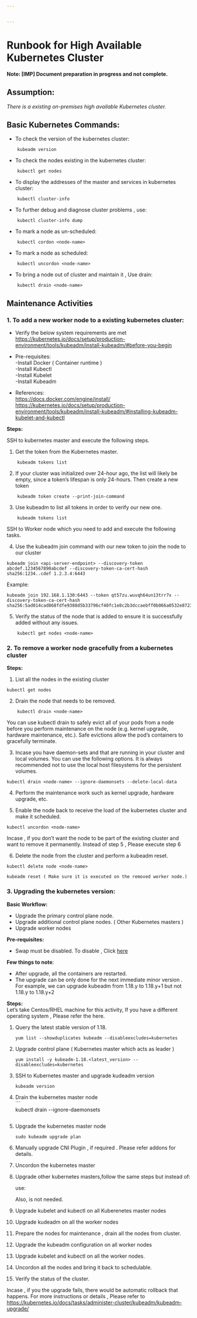 ```yaml
---


---
```


<h1 id="runbook-for-high-available-kubernetes-cluster">Runbook for High Available Kubernetes Cluster</h1>
<p><strong>Note: [IMP] Document preparation in progress and not complete.</strong></p>
<h2 id="assumption">Assumption:</h2>
<p><em>There is a existing on-premises high available Kubernetes cluster.</em></p>
<h2 id="basic-kubernetes-commands">Basic Kubernetes Commands:</h2>
<ul>
<li>To check the version of the kubernetes cluster:</li>
</ul>
<pre><code>    kubeadm version
</code></pre>
<ul>
<li>To check the nodes existing in the kubernetes cluster:</li>
</ul>
<pre><code>    kubectl get nodes
</code></pre>
<ul>
<li>To display the addresses of the master and services in kubernetes cluster:</li>
</ul>
<pre><code>    kubectl cluster-info
</code></pre>
<ul>
<li>To further debug and diagnose cluster problems , use:</li>
</ul>
<pre><code>    kubectl cluster-info dump
</code></pre>
<ul>
<li>To mark a node as un-scheduled:</li>
</ul>
<pre><code>    kubectl cordon &lt;node-name&gt;
</code></pre>
<ul>
<li>To mark a node as scheduled:</li>
</ul>
<pre><code>    kubectl uncordon &lt;node-name&gt;
</code></pre>
<ul>
<li>To bring a node out of cluster and maintain it , Use drain:</li>
</ul>
<pre><code>    kubectl drain &lt;node-name&gt;
</code></pre>
<h2 id="maintenance-activities">Maintenance Activities</h2>
<h3 id="to-add-a-new-worker-node-to-a-existing-kubernetes-cluster">1. To add a new worker node to a existing kubernetes cluster:</h3>
<ul>
<li>
<p>Verify the below system requirements are met<br>
<a href="https://kubernetes.io/docs/setup/production-environment/tools/kubeadm/install-kubeadm/#before-you-begin">https://kubernetes.io/docs/setup/production-environment/tools/kubeadm/install-kubeadm/#before-you-begin</a></p>
</li>
<li>
<p>Pre-requisites:<br>
-Install Docker ( Container runtime )<br>
-Install Kubectl<br>
-Install Kubelet<br>
-Install Kubeadm</p>
</li>
<li>
<p>References:<br>
<a href="https://docs.docker.com/engine/install/">https://docs.docker.com/engine/install/</a><br>
<a href="https://kubernetes.io/docs/setup/production-environment/tools/kubeadm/install-kubeadm/#installing-kubeadm-kubelet-and-kubectl">https://kubernetes.io/docs/setup/production-environment/tools/kubeadm/install-kubeadm/#installing-kubeadm-kubelet-and-kubectl</a></p>
</li>
</ul>
<p><strong>Steps:</strong></p>
<p>SSH to kubernetes master and execute the following steps.</p>
<ol>
<li>Get the token from the Kubernetes master.</li>
</ol>
<pre><code>    kubeadm tokens list
</code></pre>
<ol start="2">
<li>If your cluster was initialized over 24-hour ago, the list will likely be empty, since a token’s lifespan is only 24-hours. Then create a new token</li>
</ol>
<pre><code>    kubeadm token create --print-join-command
</code></pre>
<ol start="3">
<li>Use kubeadm to list all tokens in order to verify our new one.</li>
</ol>
<pre><code>    kubeadm tokens list
</code></pre>
<p>SSH to Worker node which you need to add and execute the following tasks.</p>
<ol start="4">
<li>Use the kubeadm join command with our new token to join the node to our cluster</li>
</ol>
<pre class=" language-shell"><code class="prism  language-shell">kubeadm join &lt;api-server-endpoint&gt; --discovery-token abcdef.1234567890abcdef --discovery-token-ca-cert-hash sha256:1234..cdef 1.2.3.4:6443
</code></pre>
<p>Example:</p>
<pre><code>kubeadm join 192.168.1.130:6443 --token qt57zu.wuvqh64un13trr7x --discovery-token-ca-cert-hash sha256:5ad014cad868fdfe9388d5b33796cf40fc1e8c2b3dccaebff0b066a0532e8723
</code></pre>
<ol start="5">
<li>Verify the status of the node that is added to ensure it is successfully added without any issues.</li>
</ol>
<pre><code>    kubectl get nodes &lt;node-name&gt;
</code></pre>
<h3 id="to-remove-a-worker-node-gracefully-from-a-kubernetes-cluster">2. To remove a worker node gracefully from a kubernetes cluster</h3>
<p><strong>Steps:</strong></p>
<ol>
<li>List all the nodes in the existing cluster</li>
</ol>
<pre><code>kubectl get nodes
</code></pre>
<ol start="2">
<li>Drain the node that needs to be removed.</li>
</ol>
<pre><code>    kubectl drain &lt;node-name&gt;
</code></pre>
<p>You can use kubectl drain to safely evict all of your pods from a node before you perform maintenance on the node (e.g. kernel upgrade, hardware maintenance, etc.). Safe evictions allow the pod’s containers to gracefully terminate.</p>
<ol start="3">
<li>Incase you have daemon-sets and  that are running in your cluster and local volumes. You can use the following options. It is always recommended not  to use the local host filesystems for the persistent volumes.</li>
</ol>
<pre><code>kubectl drain &lt;node-name&gt; --ignore-daemonsets --delete-local-data
</code></pre>
<ol start="4">
<li>
<p>Perform the maintenance work such as kernel upgrade, hardware upgrade, etc.</p>
</li>
<li>
<p>Enable the node back to receive the load of the kubernetes cluster and make it scheduled.</p>
</li>
</ol>
<pre><code>kubectl uncordon &lt;node-name&gt;
</code></pre>
<p>Incase , if you don’t want the node to be part of the existing cluster and want to remove it permanently.  Instead of step 5 , Please execute step 6</p>
<ol start="6">
<li>Delete the node from the cluster and perform a kubeadm reset.</li>
</ol>
<pre><code>kubectl delete node &lt;node-name&gt;
</code></pre>
<pre><code>kubeadm reset ( Make sure it is executed on the removed worker node.)
</code></pre>
<h3 id="upgrading-the-kubernetes-version">3. Upgrading the kubernetes version:</h3>
<p><strong>Basic Workflow:</strong></p>
<ul>
<li>Upgrade the primary control plane node.</li>
<li>Upgrade additional control plane nodes. ( Other Kubernetes masters )</li>
<li>Upgrade worker nodes</li>
</ul>
<p><strong>Pre-requisites:</strong></p>
<ul>
<li>Swap must be disabled. To disable , Click <a href="https://serverfault.com/questions/684771/best-way-to-disable-swap-in-linux">here</a></li>
</ul>
<p><strong>Few things to note</strong>:</p>
<ul>
<li>After upgrade, all the containers are restarted.</li>
<li>The upgrade can be only done for the next immediate minor version . For example, we can upgrade kubeadm from 1.18.y to 1.18.y+1 but not 1.18.y to 1.18.y+2</li>
</ul>
<p><strong>Steps:</strong><br>
Let’s take Centos/RHEL machine for this activity, If you have a different operating system , Please refer the here.</p>
<ol>
<li>
<p>Query the latest stable version of 1.18.</p>
<pre><code>yum list --showduplicates kubeadm --disableexcludes=kubernetes
</code></pre>
</li>
<li>
<p>Upgrade control plane ( Kubernetes master which acts as leader )</p>
<pre><code>yum install -y kubeadm-1.18.&lt;latest_version&gt; --disableexcludes=kubernetes
</code></pre>
</li>
<li>
<p>SSH to Kubernetes master and upgrade kudeadm version</p>
<pre><code>kubeadm version
</code></pre>
</li>
<li>
<p>Drain the kubernetes master node<br>
```<br>
kubectl drain  --ignore-daemonsets</p>
<pre><code></code></pre>
</li>
<li>
<p>Upgrade the kubernetes master node</p>
<pre class=" language-shell"><code class="prism  language-shell">sudo kubeadm upgrade plan
</code></pre>
</li>
<li>
<p>Manually upgrade CNI Plugin , if required . Please refer addons for details.</p>
</li>
<li>
<p>Uncordon the kubernetes master</p>
</li>
<li>
<p>Upgrade other kubernetes masters,follow the same steps but instead of:</p>
<p>use:</p>
<p>Also,  is not needed.</p>
</li>
<li>
<p>Upgrade kubelet and kubectl on all Kuberenetes master nodes</p>
</li>
<li>
<p>Upgrade kudeadm on all the worker nodes</p>
</li>
<li>
<p>Prepare the nodes for maintenance , drain all the nodes from cluster.</p>
</li>
<li>
<p>Upgrade the kubeadm configuration on all worker nodes</p>
</li>
<li>
<p>Upgrade kubelet and kubectl on all the worker nodes.</p>
</li>
<li>
<p>Uncordon all the nodes and bring it back to schedulable.</p>
</li>
<li>
<p>Verify the status of the cluster.</p>
</li>
</ol>
<p>Incase , if you the upgrade fails, there would be automatic rollback that happens. For more instructions or details , Please refer to <a href="https://kubernetes.io/docs/tasks/administer-cluster/kubeadm/kubeadm-upgrade/">https://kubernetes.io/docs/tasks/administer-cluster/kubeadm/kubeadm-upgrade/</a></p>

